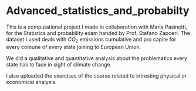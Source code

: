 # Advanced_statistics_and_probabilty

This is a computational project I made in collaboration with Maria Pasinetti, for the Statistics and probability exam handed by Prof. Stefano Zapoeri. 
The dataset I used deals with ${CO_{2}}$ emissions cumulative and pro capite for every comune of every state joining to European Union. 

We did a qualitative and quantitative analysis about the problematics every state has to face in sight of climate change.

I also uploaded the exercises of the course related to intresting physical or economical analysis.
